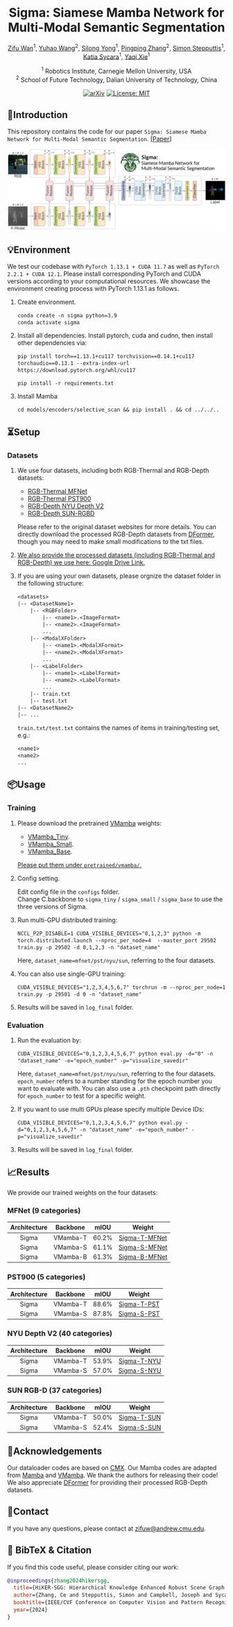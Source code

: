 
<div align="center">
<h1> Sigma: Siamese Mamba Network for Multi-Modal Semantic Segmentation </h1>

[Zifu Wan](https://zifuwan.github.io/)<sup>1</sup>, [Yuhao Wang](https://924973292.github.io//)<sup>2</sup>, [Silong Yong](https://silongyong.github.io/)<sup>1</sup>, [Pingping Zhang](https://scholar.google.com/citations?user=MfbIbuEAAAAJ&hl=zh-CN)<sup>2</sup>, [Simon Stepputtis](https://simonstepputtis.com/)<sup>1</sup>, [Katia Sycara](https://scholar.google.com/citations?user=VWv6a9kAAAAJ&hl=en)<sup>1</sup>, [Yaqi Xie](https://yaqi-xie.me/)<sup>1</sup></sup>

<sup>1</sup>  Robotics Institute, Carnegie Mellon University, USA  
<sup>2</sup>  School of Future Technology, Dalian University of Technology, China

[![arXiv](https://img.shields.io/badge/arXiv-2403.12033-b31b1b.svg)](https://arxiv.org/abs/2403.12033) [![License: MIT](https://img.shields.io/badge/License-MIT-yellow.svg)](https://opensource.org/licenses/MIT)

</div>


## 👀Introduction

This repository contains the code for our paper `Sigma: Siamese Mamba Network for Multi-Modal Semantic Segmentation`. [[Paper](https://arxiv.org/abs/2403.12033)]

![](figs/sigma.png)

## 💡Environment

We test our codebase with `PyTorch 1.13.1 + CUDA 11.7` as well as `PyTorch 2.2.1 + CUDA 12.1`. Please install corresponding PyTorch and CUDA versions according to your computational resources. We showcase the environment creating process with PyTorch 1.13.1 as follows.

1. Create environment.
    ```shell
    conda create -n sigma python=3.9
    conda activate sigma
    ```

2. Install all dependencies.
Install pytorch, cuda and cudnn, then install other dependencies via:
    ```shell
    pip install torch==1.13.1+cu117 torchvision==0.14.1+cu117 torchaudio==0.13.1 --extra-index-url https://download.pytorch.org/whl/cu117
    ```
    ```shell
    pip install -r requirements.txt
    ```

3. Install Mamba
    ```shell
    cd models/encoders/selective_scan && pip install . && cd ../../..
    ```

## ⏳Setup

### Datasets

1. We use four datasets, including both RGB-Thermal and RGB-Depth datasets:
    - [RGB-Thermal MFNet](https://github.com/haqishen/MFNet-pytorch)
    - [RGB-Thermal PST900](https://github.com/ShreyasSkandanS/pst900_thermal_rgb)
    - [RGB-Depth NYU Depth V2](https://cs.nyu.edu/~silberman/datasets/nyu_depth_v2.html)
    - [RGB-Depth SUN-RGBD](https://rgbd.cs.princeton.edu/)

    Please refer to the original dataset websites for more details. You can directly download the processed RGB-Depth datasets from [DFormer](https://github.com/VCIP-RGBD/DFormer?tab=readme-ov-file), though you may need to make small modifications to the txt files.

2. <u>We also provide the processed datasets (including RGB-Thermal and RGB-Depth) we use here: [Google Drive Link](https://drive.google.com/drive/folders/1GD4LYF208h9-mHJ_lxW11UM0TPlRmv0z?usp=drive_link).</u>

3. If you are using your own datasets, please orgnize the dataset folder in the following structure:
    ```shell
    <datasets>
    |-- <DatasetName1>
        |-- <RGBFolder>
            |-- <name1>.<ImageFormat>
            |-- <name2>.<ImageFormat>
            ...
        |-- <ModalXFolder>
            |-- <name1>.<ModalXFormat>
            |-- <name2>.<ModalXFormat>
            ...
        |-- <LabelFolder>
            |-- <name1>.<LabelFormat>
            |-- <name2>.<LabelFormat>
            ...
        |-- train.txt
        |-- test.txt
    |-- <DatasetName2>
    |-- ...
    ```

    `train.txt/test.txt` contains the names of items in training/testing set, e.g.:

    ```shell
    <name1>
    <name2>
    ...
    ```


## 📦Usage

### Training
1. Please download the pretrained [VMamba](https://github.com/MzeroMiko/VMamba) weights:

    - [VMamba_Tiny](https://github.com/MzeroMiko/VMamba/releases/download/%2320240218/vssmtiny_dp01_ckpt_epoch_292.pth).
    - [VMamba_Small](https://github.com/MzeroMiko/VMamba/releases/download/%2320240218/vssmsmall_dp03_ckpt_epoch_238.pth).
    - [VMamba_Base](https://github.com/MzeroMiko/VMamba/releases/download/%2320240218/vssmbase_dp06_ckpt_epoch_241.pth).

    <u> Please put them under `pretrained/vmamba/`. </u>


2. Config setting.

    Edit config file in the `configs` folder.    
    Change C.backbone to `sigma_tiny` / `sigma_small` / `sigma_base` to use the three versions of Sigma. 

3. Run multi-GPU distributed training:

    ```shell
    NCCL_P2P_DISABLE=1 CUDA_VISIBLE_DEVICES="0,1,2,3" python -m torch.distributed.launch --nproc_per_node=4  --master_port 29502 train.py -p 29502 -d 0,1,2,3 -n "dataset_name"
    ```

    Here, `dataset_name=mfnet/pst/nyu/sun`, referring to the four datasets.

4. You can also use single-GPU training:

    ```shell
    CUDA_VISIBLE_DEVICES="1,2,3,4,5,6,7" torchrun -m --nproc_per_node=1 train.py -p 29501 -d 0 -n "dataset_name" 
    ```
5. Results will be saved in `log_final` folder.


### Evaluation
1. Run the evaluation by:

    ```shell
    CUDA_VISIBLE_DEVICES="0,1,2,3,4,5,6,7" python eval.py -d="0" -n "dataset_name" -e="epoch_number" -p="visualize_savedir"
    ```

    Here, `dataset_name=mfnet/pst/nyu/sun`, referring to the four datasets.\
    `epoch_number` refers to a number standing for the epoch number you want to evaluate with. You can also use a `.pth` checkpoint path directly for `epoch_number` to test for a specific weight.

2. If you want to use multi GPUs please specify multiple Device IDs:

    ```shell
    CUDA_VISIBLE_DEVICES="0,1,2,3,4,5,6,7" python eval.py -d="0,1,2,3,4,5,6,7" -n "dataset_name" -e="epoch_number" -p="visualize_savedir"
    ```

3. Results will be saved in `log_final` folder.

## 📈Results

We provide our trained weights on the four datasets:

### MFNet (9 categories)
| Architecture | Backbone | mIOU | Weight |
|:---:|:---:|:---:|:---:|
| Sigma | VMamba-T | 60.2% | [Sigma-T-MFNet](https://drive.google.com/file/d/1N9UU9G5K8qxKsZOuEzSLiCGXC5XCaMaU/view?usp=drive_link) |
| Sigma | VMamba-S | 61.1% | [Sigma-S-MFNet](https://drive.google.com/file/d/1heHnyvDTSa2oYxAD5wcgpIY3OZ198Cr2/view?usp=drive_link) |
| Sigma | VMamba-B | 61.3% | [Sigma-B-MFNet](https://drive.google.com/file/d/1an6pqLeEYHZZLOmfyY8A3ooKP8ZVMU93/view?usp=drive_link) |

### PST900 (5 categories)
| Architecture | Backbone | mIOU | Weight |
|:---:|:---:|:---:|:---:| 
| Sigma | VMamba-T | 88.6% | [Sigma-T-PST](https://drive.google.com/file/d/1Qx_alwSmxj_8TqCO0RD6VQvhcwp-RQ-e/view?usp=drive_link) |
| Sigma | VMamba-S | 87.8% | [Sigma-S-PST](https://drive.google.com/file/d/1iHL0fLtV7F2s7tm_OrCq7vsqYJPuIF6q/view?usp=drive_link) |

### NYU Depth V2 (40 categories)
| Architecture | Backbone | mIOU | Weight |
|:---:|:---:|:---:|:---:|
| Sigma | VMamba-T | 53.9% | [Sigma-T-NYU](https://drive.google.com/file/d/15p2EePJj2sGKoIxXUxMNHq7vvplC8Gcd/view?usp=drive_link) |
| Sigma | VMamba-S | 57.0% | [Sigma-S-NYU](https://drive.google.com/file/d/17afDv4BN69m66N3pfwTFnpBSXIUvlkwk/view?usp=drive_link) |

### SUN RGB-D (37 categories)
| Architecture | Backbone | mIOU | Weight |
|:---:|:---:|:---:|:---:| 
| Sigma | VMamba-T | 50.0% | [Sigma-T-SUN](https://drive.google.com/file/d/16mHj7AiEjkIWm77wBHO0dn7DQbGMljTM/view?usp=drive_link) |
| Sigma | VMamba-S | 52.4% | [Sigma-S-SUN](https://drive.google.com/file/d/1PC8_Oj-m4yf-k6BQ4gBlGUdyOnG3xTsP/view?usp=drive_link) |

## 🙏Acknowledgements

Our dataloader codes are based on [CMX](https://github.com/huaaaliu/RGBX_Semantic_Segmentation). Our Mamba codes are adapted from [Mamba](https://github.com/state-spaces/mamba) and [VMamba](https://github.com/MzeroMiko/VMamba). We thank the authors for releasing their code!
We also appreciate [DFormer](https://github.com/VCIP-RGBD/DFormer?tab=readme-ov-file) for providing their processed RGB-Depth datasets.

## 📧Contact

If you have any questions, please  contact at [zifuw@andrew.cmu.edu](mailto:zifuw@andrew.cmu.edu).

## 📌 BibTeX & Citation

If you find this code useful, please consider citing our work:

```bibtex
@inproceedings{zhang2024hikersgg,
  title={HiKER-SGG: Hierarchical Knowledge Enhanced Robust Scene Graph Generation},
  author={Zhang, Ce and Stepputtis, Simon and Campbell, Joseph and Sycara, Katia and Xie, Yaqi},
  booktitle={IEEE/CVF Conference on Computer Vision and Pattern Recognition},
  year={2024}
}
```

